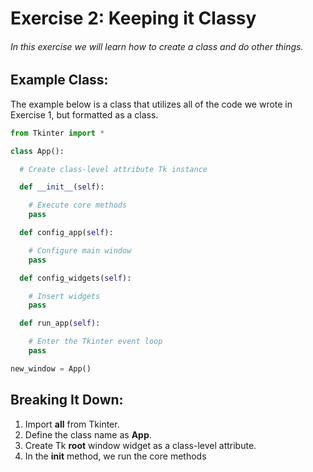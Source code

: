 # Exercise 2: Keeping it Classy
###### In this exercise we will learn how to create a class and do other things.

## Example Class:
The example below is a class that utilizes all of the code we wrote in Exercise 1, but formatted as a class.
```python
from Tkinter import *  

class App():  

  # Create class-level attribute Tk instance  

  def __init__(self):  

    # Execute core methods
    pass

  def config_app(self):  

    # Configure main window
    pass

  def config_widgets(self):

    # Insert widgets  
    pass

  def run_app(self):  

    # Enter the Tkinter event loop
    pass

new_window = App()
```
## Breaking It Down:
1. Import **all** from Tkinter.
2. Define the class name as **App**.
3. Create Tk **root** window widget as a class-level attribute.
4. In the **init** method, we run the core methods

